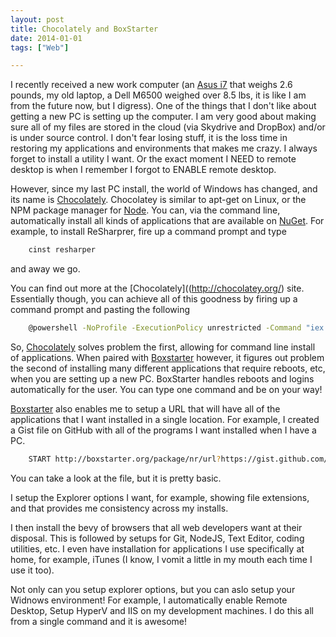 ```yaml
---
layout: post
title: Chocolately and BoxStarter
date: 2014-01-01
tags: ["Web"]

---
```


I recently received a new work computer (an [Asus i7](http://www.asus.com/Notebooks_Ultrabooks/ASUS_ZENBOOK_UX301LA/) that
weighs 2.6 pounds, my old laptop, a Dell M6500 weighed over 8.5 lbs, it is like I am from the future now, but I digress).
One of the things that I don't like about getting a new PC is setting up the computer. I am very good about making sure
all of my files are stored in the cloud (via Skydrive and DropBox) and/or is under source control. I don't fear losing stuff, it
is the loss time in restoring my applications and environments that makes me crazy. I always forget to install a utility
I want. Or the exact moment I NEED to remote desktop is when I remember I forgot to ENABLE remote desktop.

However, since my last PC install, the world of Windows has changed, and its name is [Chocolately](http://chocolatey.org/).
Chocolatey is similar to apt-get on Linux, or the NPM package manager for [Node](http://www.nodejs.org). You can, via
the command line, automatically install all kinds of applications that are available on [NuGet](http://www.nuget.org/).
For example, to install ReSharprer, fire up a command prompt and type

```bash
    cinst resharper
```
and away we go.

You can find out more at the [Chocolately]((http://chocolatey.org/) site. Essentially though, you can achieve all of
this goodness by firing up a command prompt and pasting the following

```bash
    @powershell -NoProfile -ExecutionPolicy unrestricted -Command "iex ((new-object net.webclient).DownloadString('https://chocolatey.org/install.ps1'))" && SET PATH=%PATH%;%systemdrive%\chocolatey\bin
```

So, [Chocolately]((http://chocolatey.org/)) solves problem the first, allowing for command line install of applications.
When paired with [Boxstarter](http://boxstarter.org/) however, it figures out problem the second of installing many different
applications that require reboots, etc, when you are setting up a new PC. BoxStarter handles reboots and logins
automatically for the user. You can type one command and be on your way!

[Boxstarter](http://boxstarter.org/) also enables me to setup a URL that will have all of the applications that I want
installed in a single location. For example, I created a Gist file on GitHub with all of the programs I want installed
when I have a PC.

```bash
    START http://boxstarter.org/package/nr/url?https://gist.github.com/jptacek/8099099/raw/f691b3433c09dcd361fca8cc6cfe637ca7521771/boxstarter
```

You can take a look at the file, but it is pretty basic.

I setup the Explorer options I want, for example, showing file extensions, and that provides me consistency across my
installs.

I then install the bevy of browsers that all web developers want at their disposal. This is followed by setups for Git,
NodeJS, Text Editor, coding utilities, etc. I even have installation for applications I use specifically at home, for
example, iTunes (I know, I vomit a little in my mouth each time I use it too).

Not only can you setup explorer options, but you can aslo setup your Widnows environment! For example, I automatically
enable Remote Desktop, Setup HyperV and IIS on my development machines. I do this all from a single command and it
is awesome!